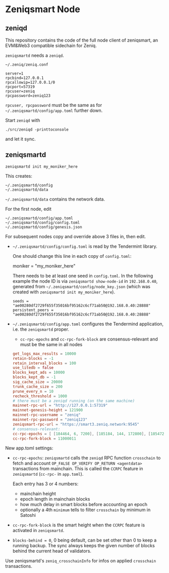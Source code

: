 # Zeniqsmart Node

## zeniqd

This repository contains the code of the full node client of zeniqsmart,
an EVM&amp;Web3 compatible sidechain for Zeniq.

`zeniqsmartd` needs a `zeniqd`.

`~/.zeniq/zeniq.conf`

```
server=1
rpcbind=127.0.0.1
rpcallowip=127.0.0.1/0
rpcport=57319
rpcuser=zeniq
rpcpassword=zeniq123

```

`rpcuser, rpcpassword` must be the same as for `~/.zeniqsmartd/config/app.toml` further down.

Start `zeniqd` with

`./src/zeniqd -printtoconsole`

and let it sync.

## zeniqsmartd

```
zeniqsmartd init my_moniker_here
```

This creates:

```
~/.zeniqsmartd/config
~/.zeniqsmartd/data
```

`~/.zeniqsmartd/data` contains the network data.

For the first node, edit

```
~/.zeniqsmartd/config/app.toml
~/.zeniqsmartd/config/config.toml
~/.zeniqsmartd/config/genesis.json
```

For subsequent nodes copy and override above 3 files in, then edit.

- `~/.zeniqsmartd/config/config.toml` is read by the Tendermint library.

  One should change this line in each copy of `config.toml`:

    moniker = "my_moniker_here"

  There needs to be at least one seed in `config.toml`.
  In the following example the node ID is via `zeniqsmartd show-node-id` in `192.168.0.40`,
  generated from `~/.zeniqsmartd/config/node_key.json`
  (which was created with `zeniqsmartd init my_moniker_here`).

  ```
  seeds = "ae00280df2729f655f35016bf95162c6cf71ab50@192.168.0.40:28888"
  persistent_peers = "ae00280df2729f655f35016bf95162c6cf71ab50@192.168.0.40:28888"
  ```

- `~/.zeniqsmartd/config/app.toml` configures the Tendermind application, i.e. the `zeniqsmartd` proper.

  - `cc-rpc-epochs` and `cc-rpc-fork-block` are consensus-relevant and must be the same in all nodes


  ``` toml
  get_logs_max_results = 10000
  retain-blocks = -1
  retain_interval_blocks = 100
  use_litedb = false
  blocks_kept_ads = 10000
  blocks_kept_db = -1
  sig_cache_size = 20000
  trunk_cache_size = 200
  prune_every_n = 10
  recheck_threshold = 1000
  # there must be a zeniqd running (on the same machine)
  mainnet-rpc-url = "http://127.0.0.1:57319"
  mainnet-genesis-height = 121900
  mainnet-rpc-username = "zeniq"
  mainnet-rpc-password = "zeniq123"
  zeniqsmart-rpc-url = "https://smart3.zeniq.network:9545"
  # consensus-relevant:
  cc-rpc-epochs = [ [184464, 6, 7200], [185184, 144, 172800], [185472, 1008, 1209600, 9876543211] ]
  cc-rpc-fork-block = 11000011
  ```

New app.toml settings:

- `cc-rpc-epochs`:
  `zeniqsmartd` calls the `zeniqd` RPC function `crosschain` to fetch and account
  `OP_FALSE OP_VERIFY OP_RETURN <agentdata>` transactions from mainchain.
  This is called the `CCRPC` feature in `zeniqsmartd` (`cc-rpc-` in `app.toml`).

  Each entry has 3 or 4 numbers:

  - mainchain height
  - epoch length in mainchain blocks
  - how much delay in smart blocks before accounting an epoch
  - optionally a 4th `minimum` tells to filter `crosschain` by minimum in Satoshi

- `cc-rpc-fork-block` is the smart height when the `CCRPC` feature is activated in `zeniqsmartd`.

- `blocks-behind = 0`, 0 being default, can be set other than 0 to keep a running backup.
  The sync always keeps the given number of blocks behind the current head of validators.

Use zeniqsmartd's `zeniq_crosschainInfo` for infos on applied `crosschain` transactions.


